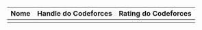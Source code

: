 | Nome | Handle do Codeforces | Rating do Codeforces |
| ------------- |-------------| ------------:|
| | | |
